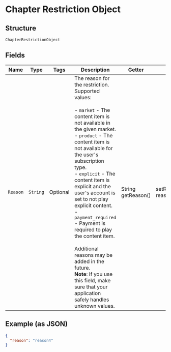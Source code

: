 
# Chapter Restriction Object

## Structure

`ChapterRestrictionObject`

## Fields

| Name | Type | Tags | Description | Getter | Setter |
|  --- | --- | --- | --- | --- | --- |
| `Reason` | `String` | Optional | The reason for the restriction. Supported values:<br><br>- `market` - The content item is not available in the given market.<br>- `product` - The content item is not available for the user's subscription type.<br>- `explicit` - The content item is explicit and the user's account is set to not play explicit content.<br>- `payment_required` - Payment is required to play the content item.<br><br>Additional reasons may be added in the future.<br>**Note**: If you use this field, make sure that your application safely handles unknown values. | String getReason() | setReason(String reason) |

## Example (as JSON)

```json
{
  "reason": "reason4"
}
```

